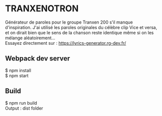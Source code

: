 # TRANXENOTRON

Générateur de paroles pour le groupe Tranxen 200 s'il manque d'inspiration. J'ai utilisé les paroles originales du célèbre clip Vice et versa, et on dirait bien que le sens de la chanson reste identique même si on les mélange aléatoirement...  
Essayez directement sur : https://lyrics-generator.rg-dev.fr/

## Webpack dev server

$ npm install  
$ npm start  

## Build

$ npm run build  
Output : dist folder  